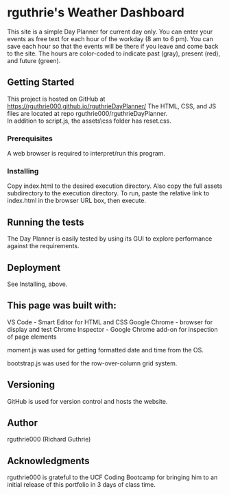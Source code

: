 # rguthrie's Weather Dashboard

This site is a simple Day Planner for current day only. You can enter your events
as free text for each hour of the workday (8 am to 6 pm). You can save each hour 
so that the events will be there if you leave and come back to the site. The hours
are color-coded to indicate past (gray), present (red), and future (green). 

## Getting Started

This project is hosted on GitHub at https://rguthrie000.github.io/rguthrieDayPlanner/
The HTML, CSS, and JS files are located at repo rguthrie000/rguthrieDayPlanner.  
In addition to script.js, the assets\css folder has reset.css.

### Prerequisites

A web browser is required to interpret/run this program.

### Installing

Copy index.html to the desired execution directory.  Also copy the full assets subdirectory 
to the execution directory.  To run, paste the relative link to index.html in the browser URL box,
then execute.

## Running the tests

The Day Planner is easily tested by using its GUI to explore performance against
the requirements.

## Deployment

See Installing, above.

## This page was built with:
VS Code - Smart Editor for HTML and CSS
Google Chrome - browser for display and test
Chrome Inspector - Google Chrome add-on for inspection of page elements

moment.js was used for getting formatted date and time from the OS.

bootstrap.js was used for the row-over-column grid system.

## Versioning
GitHub is used for version control and hosts the website.

## Author
rguthrie000 (Richard Guthrie)

## Acknowledgments
rguthrie000 is grateful to the UCF Coding Bootcamp for bringing him to an initial
release of this portfolio in 3 days of class time.

